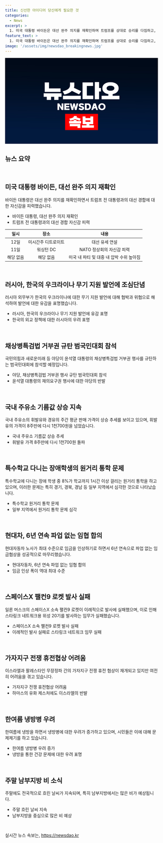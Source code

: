```yaml
---
title: 신선한 아이디어 당신에게 필요한 것
categories:
  - News
excerpt: >
  1. 미국 대통령 바이든은 대선 완주 의지를 재확인하며 트럼프를 상대로 승리를 다짐하고, 러시아는 한국의 우크라이나 무기 지원 계획을 협박으로 여기며 유감을 표명했다.  2. 바이든, 트럼프 다시 이길 것…러시아 한국 우크라 협박 유감 3. 바이든 대통령의 대선 완주 의사 재확인과 러시아의 한국에 대한 우크라이나 무기 지원 협박 발언으로 글로벌 관심 집중! 클릭하고 싶은 뉴스와 함께 더 많은 정보를 확인하세요.
feature_text: >
  1. 미국 대통령 바이든은 대선 완주 의지를 재확인하며 트럼프를 상대로 승리를 다짐하고, 러시아는 한국의 우크라이나 무기 지원 계획을 협박으로 여기며 유감을 표명했다.  2. 바이든, 트럼프 다시 이길 것…러시아 한국 우크라 협박 유감 3. 바이든 대통령의 대선 완주 의사 재확인과 러시아의 한국에 대한 우크라이나 무기 지원 협박 발언으로 글로벌 관심 집중! 클릭하고 싶은 뉴스와 함께 더 많은 정보를 확인하세요.
image: '/assets/img/newsdao_breakingnews.jpg'
---
```


<p><img src="/assets/img/newsdao_breakingnews.jpg" alt="implanttips 속보" /></p>

<h2 data-ke-size="size26"><b>뉴스 요약</b></h2>

<p data-ke-size="size16">&nbsp;</p>

<h2 data-ke-size="size26"><b>미국 대통령 바이든, 대선 완주 의지 재확인</b></h2>

<p data-ke-size="size16">바이든 대통령은 대선 완주 의지를 재확인하면서 트럼프 전 대통령과의 대선 경합에 대한 자신감을 피력했습니다.</p>

<ul>
<li>바이든 대통령, 대선 완주 의지 재확인</li>
<li>트럼프 전 대통령과의 대선 경합 자신감 피력</li>
</ul>

<table>
<thead>
<tr>
<th style="text-align: center; height: 17px;"><b>일시</b></th>
<th style="text-align: center; height: 17px;"><b>장소</b></th>
<th style="text-align: center; height: 17px;"><b>내용</b></th>
</tr>
</thead>
<tbody>
<tr>
<td style="text-align: center; height: 17px;">12일</td>
<td style="text-align: center; height: 17px;">미시간주 디트로이트</td>
<td style="text-align: center; height: 17px;">대선 유세 연설</td>
</tr>
<tr>
<td style="text-align: center; height: 17px;">11일</td>
<td style="text-align: center; height: 17px;">워싱턴 DC</td>
<td style="text-align: center; height: 17px;">NATO 정상회의 자신감 피력</td>
</tr>
<tr>
<td style="text-align: center; height: 17px;">해당 없음</td>
<td style="text-align: center; height: 17px;">해당 없음</td>
<td style="text-align: center; height: 17px;">미국 내 파티 및 대중 내 압박 수위 높아짐</td>
</tr>
</tbody>
</table>

<p data-ke-size="size16">&nbsp;</p>

<h2 data-ke-size="size26"><b>러시아, 한국의 우크라이나 무기 지원 발언에 조심단념</b></h2>

<p data-ke-size="size16">러시아 외무부가 한국의 우크라이나에 대한 무기 지원 발언에 대해 협박과 위협으로 해석하여 발언에 대한 유감을 표명했습니다.</p>

<ul>
<li>러시아, 한국의 우크라이나 무기 지원 발언에 유감 표명</li>
<li>한국의 외교 정책에 대한 러시아의 우려 표명</li>
</ul>

<p data-ke-size="size16">&nbsp;</p>

<h2 data-ke-size="size26"><b>채상병특검법 거부권 규탄 범국민대회 참석</b></h2>

<p data-ke-size="size16">국민의힘과 새로운미래 등 야당이 윤석열 대통령의 채상병특검법 거부권 행사를 규탄하는 범국민대회에 참석할 예정입니다.</p>

<ul>
<li>야당, 채상병특검법 거부권 행사 규탄 범국민대회 참석</li>
<li>윤석열 대통령의 재의요구권 행사에 대한 야당의 반발</li>
</ul>

<p data-ke-size="size16">&nbsp;</p>

<h2 data-ke-size="size26"><b>국내 주유소 기름값 상승 지속</b></h2>

<p data-ke-size="size16">국내 주유소의 휘발유와 경유의 주간 평균 판매 가격이 상승 추세를 보이고 있으며, 휘발유의 가격이 8주만에 다시 1천700원을 넘었습니다.</p>

<ul>
<li>국내 주유소 기름값 상승 추세</li>
<li>휘발유 가격 8주만에 다시 1천700원 돌파</li>
</ul>

<p data-ke-size="size16">&nbsp;</p>

<h2 data-ke-size="size26"><b>특수학교 다니는 장애학생의 원거리 통학 문제</b></h2>

<p data-ke-size="size16">특수학교에 다니는 장애 학생 중 8%가 학교까지 1시간 이상 걸리는 원거리 통학을 하고 있으며, 이러한 문제는 특히 경기, 경북, 경남 등 일부 지역에서 심각한 것으로 나타났습니다.</p>

<ul>
<li>특수학교 원거리 통학 문제</li>
<li>일부 지역에서 원거리 통학 문제 심각</li>
</ul>

<p data-ke-size="size16">&nbsp;</p>

<h2 data-ke-size="size26"><b>현대차, 6년 연속 파업 없는 임협 합의</b></h2>

<p data-ke-size="size16">현대자동차 노사가 최대 수준으로 임금을 인상하기로 하면서 6년 연속으로 파업 없는 임금협상을 성공적으로 마무리했습니다.</p>

<ul>
<li>현대자동차, 6년 연속 파업 없는 임협 합의</li>
<li>임금 인상 폭이 역대 최대 수준</li>
</ul>

<p data-ke-size="size16">&nbsp;</p>

<h2 data-ke-size="size26"><b>스페이스X 팰컨9 로켓 발사 실패</b></h2>

<p data-ke-size="size16">일론 머스크의 스페이스X 소속 팰컨9 로켓이 이례적으로 발사에 실패했으며, 이로 인해 스타링크 네트워크용 위성 20기를 발사하는 임무가 실패했습니다.</p>

<ul>
<li>스페이스X 소속 팰컨9 로켓 발사 실패</li>
<li>이례적인 발사 실패로 스타링크 네트워크 임무 실패</li>
</ul>

<p data-ke-size="size16">&nbsp;</p>

<h2 data-ke-size="size26"><b>가자지구 전쟁 휴전협상 어려움</b></h2>

<p data-ke-size="size16">이스라엘과 팔레스타인 무장정파 간의 가자지구 전쟁 휴전 협상이 재개되고 있지만 여전히 어려움을 겪고 있습니다.</p>

<ul>
<li>가자지구 전쟁 휴전협상 어려움</li>
<li>하마스의 유화 제스처에도 이스라엘의 반발</li>
</ul>

<p data-ke-size="size16">&nbsp;</p>

<h2 data-ke-size="size26"><b>한여름 냉방병 우려</b></h2>

<p data-ke-size="size16">한여름에 냉방을 하면서 냉방병에 대한 우려가 증가하고 있으며, 시민들은 이에 대해 문제제기를 하고 있습니다.</p>

<ul>
<li>한여름 냉방병 우려 증가</li>
<li>냉방을 통한 건강 문제에 대한 우려 표명</li>
</ul>

<p data-ke-size="size16">&nbsp;</p>

<h2 data-ke-size="size26"><b>주말 남부지방 비 소식</b></h2>

<p data-ke-size="size16">주말에도 전국적으로 흐린 날씨가 지속되며, 특히 남부지방에서는 많은 비가 예상됩니다.</p>

<ul>
<li>주말 흐린 날씨 지속</li>
<li>남부지방을 중심으로 많은 비 예상</li>
</ul>

<p data-ke-size="size16">&nbsp;</p>
실시간 뉴스 속보는, <a href="https://newsdao.kr" rel="dofollow">https://newsdao.kr</a>


